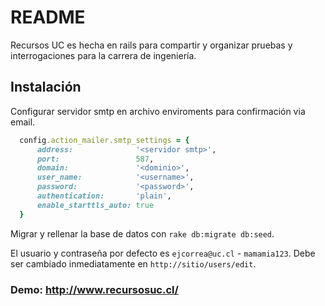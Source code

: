 README
======
Recursos UC es hecha en rails para compartir y organizar
pruebas y interrogaciones para la carrera de ingeniería.

## Instalación

Configurar servidor smtp en archivo enviroments para confirmación via email.
```ruby
  config.action_mailer.smtp_settings = {
      address:              '<servidor smtp>',
      port:                 587,
      domain:               '<dominio>',
      user_name:            '<username>',
      password:             '<password>',
      authentication:       'plain',
      enable_starttls_auto: true
  }
```
Migrar y rellenar la base de datos con `rake db:migrate db:seed`.


El usuario y contraseña por defecto es `ejcorrea@uc.cl` - `mamamia123`. Debe
ser cambiado inmediatamente en `http://sitio/users/edit`.

### Demo: http://www.recursosuc.cl/
